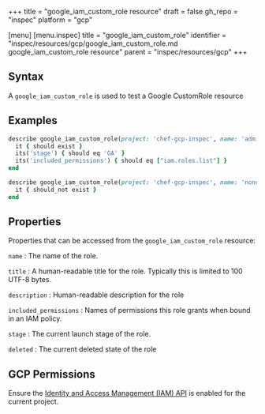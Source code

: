+++
title = "google_iam_custom_role resource"
draft = false
gh_repo = "inspec"
platform = "gcp"

[menu]
  [menu.inspec]
    title = "google_iam_custom_role"
    identifier = "inspec/resources/gcp/google_iam_custom_role.md google_iam_custom_role resource"
    parent = "inspec/resources/gcp"
+++

## Syntax

A `google_iam_custom_role` is used to test a Google CustomRole resource

## Examples

```ruby
describe google_iam_custom_role(project: 'chef-gcp-inspec', name: 'admin-role') do
  it { should exist }
  its('stage') { should eq 'GA' }
  its('included_permissions') { should eq ["iam.roles.list"] }
end

describe google_iam_custom_role(project: 'chef-gcp-inspec', name: 'nonexistent') do
  it { should_not exist }
end
```

## Properties

Properties that can be accessed from the `google_iam_custom_role` resource:

`name`
: The name of the role.

`title`
: A human-readable title for the role. Typically this is limited to 100 UTF-8 bytes.

`description`
: Human-readable description for the role

`included_permissions`
: Names of permissions this role grants when bound in an IAM policy.

`stage`
: The current launch stage of the role.

`deleted`
: The current deleted state of the role

## GCP Permissions

Ensure the [Identity and Access Management (IAM) API](https://console.cloud.google.com/apis/library/iam.googleapis.com/) is enabled for the current project.
